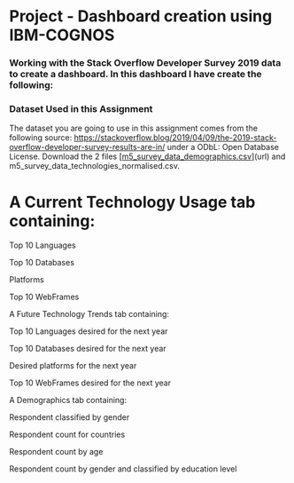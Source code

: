# Project - Dashboard creation using IBM-COGNOS  
###  Working with the Stack Overflow Developer Survey 2019 data to create a dashboard. In this dashboard I have create the following:
### Dataset Used in this Assignment
The dataset you are going to use in this assignment comes from the following source: https://stackoverflow.blog/2019/04/09/the-2019-stack-overflow-developer-survey-results-are-in/ under a ODbL: Open Database License.
Download the 2 files [[m5_survey_data_demographics.csv](https://cf-courses-data.s3.us.cloud-object-storage.appdomain.cloud/IBM-DA0321EN-SkillsNetwork/LargeData/m5_survey_data_demographics.csv)](url) and m5_survey_data_technologies_normalised.csv.

# A Current Technology Usage tab containing:

Top 10 Languages

Top 10 Databases

Platforms

Top 10 WebFrames

A Future Technology Trends tab containing:

Top 10 Languages desired for the next year

Top 10 Databases desired
 for the next year

Desired platforms
 for the next year

Top 10 WebFrames desired for the next year

A Demographics tab containing:

Respondent classified by gender

Respondent count for countries

Respondent count by age

Respondent count by gender and classified by education level
